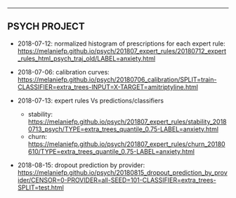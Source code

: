 -------------
PSYCH PROJECT
-------------

* 2018-07-12: normalized histogram of prescriptions for each expert rule:
https://melaniefp.github.io/psych/201807_expert_rules/20180712_expert_rules_html_psych_traj_old/LABEL=anxiety.html

* 2018-07-06: calibration curves:
https://melaniefp.github.io/psych/20180706_calibration/SPLIT=train-CLASSIFIER=extra_trees-INPUT=X-TARGET=amitriptyline.html

* 2018-07-13: expert rules Vs predictions/classifiers
    - stability:
        https://melaniefp.github.io/psych/201807_expert_rules/stability_20180713_psych/TYPE=extra_trees_quantile_0.75-LABEL=anxiety.html
    - churn:
        https://melaniefp.github.io/psych/201807_expert_rules/churn_20180610/TYPE=extra_trees_quantile_0.75-LABEL=anxiety.html

* 2018-08-15: dropout prediction by provider:
	https://melaniefp.github.io/psych/20180815_dropout_prediction_by_provider/CENSOR=0-PROVIDER=all-SEED=101-CLASSIFIER=extra_trees-SPLIT=test.html
